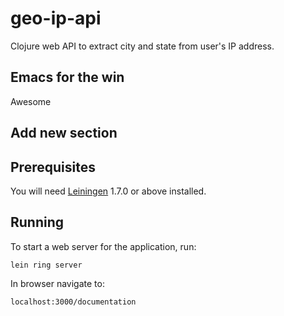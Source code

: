# geo-ip-api

Clojure web API to extract city and state from user's IP address.

## Emacs for the win

Awesome

## Add new section

## Prerequisites

You will need [Leiningen][1] 1.7.0 or above installed.

[1]: https://github.com/technomancy/leiningen

## Running

To start a web server for the application, run:

    lein ring server

In browser navigate to:

    localhost:3000/documentation
